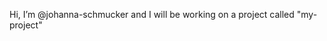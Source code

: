 Hi, I’m @johanna-schmucker and I will be working on a project called "my-project"
<!---
johanna-schmucker/johanna-schmucker is a ✨ special ✨ repository because its `README.md` (this file) appears on your GitHub profile.
You can click the Preview link to take a look at your changes.
--->
